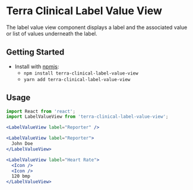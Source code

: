 # Terra Clinical Label Value View

The label value view component displays a label and the associated value or list
of values underneath the label.

## Getting Started

- Install with [npmjs](https://www.npmjs.com):
  - `npm install terra-clinical-label-value-view`
  - `yarn add terra-clinical-label-value-view`

## Usage

```jsx
import React from 'react';
import LabelValueView from 'terra-clinical-label-value-view';

<LabelValueView label="Reporter" />

<LabelValueView label="Reporter">
  John Doe
</LabelValueView>

<LabelValueView label="Heart Rate">
  <Icon />
  <Icon />
  120 bmp
</LabelValueView>
```
